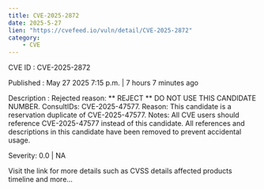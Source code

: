 ```yaml
---
title: CVE-2025-2872
date: 2025-5-27
lien: "https://cvefeed.io/vuln/detail/CVE-2025-2872"
category:
    - CVE
---
```


CVE ID : CVE-2025-2872

Published :  May 27
2025
7:15 p.m. | 7 hours
7 minutes ago

Description : Rejected reason: ** REJECT ** DO NOT USE THIS CANDIDATE NUMBER. ConsultIDs: CVE-2025-47577. Reason: This candidate is a reservation duplicate of CVE-2025-47577. Notes: All CVE users should reference CVE-2025-47577 instead of this candidate. All references and descriptions in this candidate have been removed to prevent accidental usage.

Severity: 0.0 | NA

Visit the link for more details
such as CVSS details
affected products
timeline
and more...
